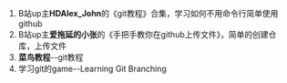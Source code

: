 1. B站up主**HDAlex_John**的《git教程》合集，学习如何不用命令行简单使用github
2. B站up主**爱拖延的小张**的《手把手教你在github上传文件》，简单的创建仓库，上传文件
3. **菜鸟教程**--git教程
4. 学习git的game--Learning Git Branching  
   
